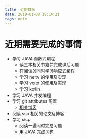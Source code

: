 ```yaml
---
title: 近期目标
date: 2018-01-08 18:10:21
tags: note
---
```

# 近期需要完成的事情

- 学习 JAVA 函数式编程
  - 读三本相关书籍并完成课后习题
  - 在阅读的同时学习响应式编程
  - 学习 netty 的使用及实现
  - 学习 vertx 的使用及实现
  - 学习 kotlin
- 学习 JAVA 并发编程
- 学习 git attributes 配置
  - [相关博客](https://www.davidlaing.com/category/platforms/git/)
- 阅读 sso 相关的论文及博客
- 学习 sicp
  - 阅读一遍同时完成习题
  - 用 JAVA 完成习题